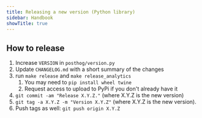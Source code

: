 ```yaml
---
title: Releasing a new version (Python library)
sidebar: Handbook
showTitle: true
---
```


## How to release
1. Increase `VERSION` in `posthog/version.py`
2. Update `CHANGELOG.md` with a short summary of the changes
3. run `make release` and `make release_analytics`
    1. You may need to `pip install wheel twine`
    2. Request access to upload to PyPi if you don't already have it
4. `git commit -am "Release X.Y.Z."` (where X.Y.Z is the new version)
5. `git tag -a X.Y.Z -m "Version X.Y.Z"` (where X.Y.Z is the new version).
6. Push tags as well: `git push origin X.Y.Z`

